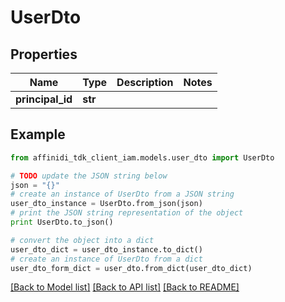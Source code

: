 # UserDto

## Properties

| Name             | Type    | Description | Notes |
| ---------------- | ------- | ----------- | ----- |
| **principal_id** | **str** |             |

## Example

```python
from affinidi_tdk_client_iam.models.user_dto import UserDto

# TODO update the JSON string below
json = "{}"
# create an instance of UserDto from a JSON string
user_dto_instance = UserDto.from_json(json)
# print the JSON string representation of the object
print UserDto.to_json()

# convert the object into a dict
user_dto_dict = user_dto_instance.to_dict()
# create an instance of UserDto from a dict
user_dto_form_dict = user_dto.from_dict(user_dto_dict)
```

[[Back to Model list]](../README.md#documentation-for-models) [[Back to API list]](../README.md#documentation-for-api-endpoints) [[Back to README]](../README.md)

